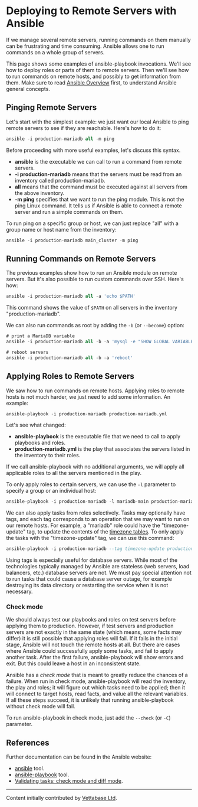 # Deploying to Remote Servers with Ansible

If we manage several remote servers, running commands on them manually can be frustrating and time consuming. Ansible allows one to run commands on a whole group of servers.

This page shows some examples of ansible-playbook invocations. We'll see how to deploy roles or parts of them to remote servers. Then we'll see how to run commands on remote hosts, and possibly to get information from them. Make sure to read [Ansible Overview](/kb/en/ansible-overview/) first, to understand Ansible general concepts.

## Pinging Remote Servers

Let's start with the simplest example: we just want our local Ansible to ping remote servers to see if they are reachable. Here's how to do it:

```sql
ansible -i production-mariadb all -m ping
```

Before proceeding with more useful examples, let's discuss this syntax.

- <strong>ansible</strong> is the executable we can call to run a command from remote servers.
- <strong>-i production-mariadb</strong> means that the servers must be read from an inventory called production-mariadb.
- <strong>all</strong> means that the command must be executed against all servers from the above inventory.
- <strong>-m ping</strong> specifies that we want to run the ping module. This is not the ping Linux command. It tells us if Ansible is able to connect a remote server and run a simple commands on them.

To run ping on a specific group or host, we can just replace "all" with a group name or host name from the inventory:

```sql
ansible -i production-mariadb main_cluster -m ping
```

## Running Commands on Remote Servers

The previous examples show how to run an Ansible module on remote servers. But it's also possible to run custom commands over SSH. Here's how:

```sql
ansible -i production-mariadb all -a 'echo $PATH'
```

This command shows the value of `$PATH` on all servers in the inventory "production-mariadb".

We can also run commands as root by adding the `-b` (or `--become`) option:

```sql
# print a MariaDB variable
ansible -i production-mariadb all -b -a 'mysql -e "SHOW GLOBAL VARIABLES LIKE \'innodb_buffer_pool_size\';"'

# reboot servers
ansible -i production-mariadb all -b -a 'reboot'
```

## Applying Roles to Remote Servers

We saw how to run commands on remote hosts. Applying roles to remote hosts is not much harder, we just need to add some information. An example:

```sql
ansible-playbook -i production-mariadb production-mariadb.yml
```

Let's see what changed:

- <strong>ansible-playbook</strong> is the executable file that we need to call to apply playbooks and roles.
- <strong>production-mariadb.yml</strong> is the play that associates the servers listed in the inventory to their roles.

If we call ansible-playbook with no additional arguments, we will apply all applicable roles to all the servers mentioned in the play.

To only apply roles to certain servers, we can use the `-l` parameter to specify a group or an individual host:

```sql
ansible-playbook -i production-mariadb -l mariadb-main production-mariadb.yml
```

We can also apply tasks from roles selectively. Tasks may optionally have tags, and each tag corresponds to an operation that we may want to run on our remote hosts. For example, a "mariadb" role could have the "timezone-update" tag, to update the contents of the [timezone tables](/kb/en/time-zones/#mysql-time-zone-tables). To only apply the tasks with the "timezone-update" tag, we can use this command:

```sql
ansible-playbook -i production-mariadb --tag timezone-update production-mariadb.yml
```

Using tags is especially useful for database servers. While most of the technologies typically managed by Ansible are stateless (web servers, load balancers, etc.) database servers are not. We must pay special attention not to run tasks that could cause a database server outage, for example destroying its data directory or restarting the service when it is not necessary.

### Check mode

We should always test our playbooks and roles on test servers before applying them to production. However, if test servers and production servers are not exactly in the same state (which means, some facts may differ) it is still possible that applying roles will fail. If it fails in the initial stage, Ansible will not touch the remote hosts at all. But there are cases where Ansible could successfully apply some tasks, and fail to apply another task. After the first failure, ansible-playbook will show errors and exit. But this could leave a host in an inconsistent state.

Ansible has a <em>check mode</em> that is meant to greatly reduce the chances of a failure. When run in check mode, ansible-playbook will read the inventory, the play and roles; it will figure out which tasks need to be applied; then it will connect to target hosts, read facts, and value all the relevant variables. If all these steps succeed, it is unlikely that running ansible-playbook without check mode will fail.

To run ansible-playbook in check mode, just add the `--check` (or `-C`) parameter.

## References

Further documentation can be found in the Ansible website:

- [ansible](https://docs.ansible.com/ansible/latest/cli/ansible.html) tool.
- [ansible-playbook](https://docs.ansible.com/ansible/latest/cli/ansible-playbook.html) tool.
- [Validating tasks: check mode and diff mode](https://docs.ansible.com/ansible/latest/user_guide/playbooks_checkmode.html).

---

Content initially contributed by [Vettabase Ltd](https://vettabase.com/).